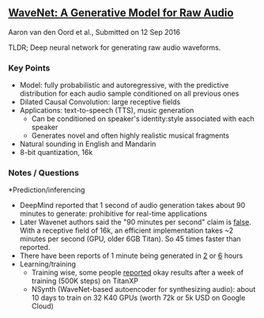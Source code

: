 ## [WaveNet: A Generative Model for Raw Audio](https://arxiv.org/abs/1609.03499)
Aaron van den Oord et al., Submitted on 12 Sep 2016

TLDR; Deep neural network for generating raw audio waveforms.

### Key Points
* Model: fully probabilistic and autoregressive, with the predictive distribution for each audio sample conditioned on all previous ones
* Dilated Causal Convolution: large receptive fields
* Applications: text-to-speech (TTS), music generation
  * Can be conditioned on speaker's identity:style associated with each speaker
  * Generates novel and often highly realistic musical fragments
* Natural sounding in English and Mandarin
* 8-bit quantization, 16k


### Notes / Questions
*Prediction/inferencing
  * DeepMind reported that 1 second of audio generation takes about 90 minutes to generate: prohibitive for real-time applications
  * Later Wavenet authors said the "90 minutes per second" claim is [false](https://www.reddit.com/r/MachineLearning/comments/53ilcr/fast_wavenet_an_efficient_wavenet_generation/). With a receptive field of 16k, an efficient implementation takes ~2 minutes per second (GPU, older 6GB Titan). So 45 times faster than reported.
  * There have been reports of 1 minute being generated in [2](https://www.reddit.com/r/MachineLearning/comments/53ilcr/fast_wavenet_an_efficient_wavenet_generation/) or [6](https://www.reddit.com/r/MachineLearning/comments/51sr9t/deepmind_wavenet_a_generative_model_for_raw_audio/d7f6ejp/) hours
* Learning/training
  * Training wise, some people [reported](https://github.com/ibab/tensorflow-wavenet/issues/193) okay results after a week of training (500K steps) on TitanXP
  * NSynth (WaveNet-based autoencoder for synthesizing audio): about 10 days to train on 32 K40 GPUs (worth 72k or 5k USD on Google Cloud)

